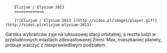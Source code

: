 
        Elizjum / Elysium 2013 
        =============
        
        [![Elizjum / Elysium 2013 ](http://vidos.pl/images/player.gif)](http://vidos.pl/elizjum-elysium-2013)
        
        
 Garstka wybrańców żyje na luksusowej stacji orbitalnej, a reszta ludzi w przeludnionych miastach zdewastowanej Ziemi. Max, mieszkaniec planety, próbuje walczyć z niesprawiedliwym podziałem.
    